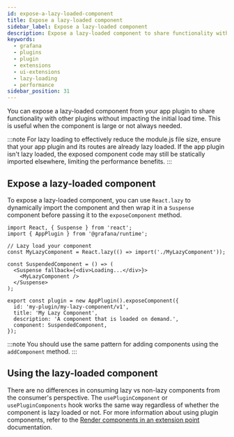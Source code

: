 ```yaml
---
id: expose-a-lazy-loaded-component
title: Expose a lazy-loaded component
sidebar_label: Expose a lazy-loaded component
description: Expose a lazy-loaded component to share functionality with other plugins.
keywords:
  - grafana
  - plugins
  - plugin
  - extensions
  - ui-extensions
  - lazy-loading
  - performance
sidebar_position: 31
---
```


You can expose a lazy-loaded component from your app plugin to share functionality with other plugins without impacting the initial load time. This is useful when the component is large or not always needed.

:::note
For lazy loading to effectively reduce the module.js file size, ensure that your app plugin and its routes are already lazy loaded. If the app plugin isn't lazy loaded, the exposed component code may still be statically imported elsewhere, limiting the performance benefits.
:::

## Expose a lazy-loaded component

To expose a lazy-loaded component, you can use `React.lazy` to dynamically import the component and then wrap it in a `Suspense` component before passing it to the `exposeComponent` method.

```tsx
import React, { Suspense } from 'react';
import { AppPlugin } from '@grafana/runtime';

// Lazy load your component
const MyLazyComponent = React.lazy(() => import('./MyLazyComponent'));

const SuspendedComponent = () => (
  <Suspense fallback={<div>Loading...</div>}>
    <MyLazyComponent />
  </Suspense>
);

export const plugin = new AppPlugin().exposeComponent({
  id: 'my-plugin/my-lazy-component/v1',
  title: 'My Lazy Component',
  description: 'A component that is loaded on demand.',
  component: SuspendedComponent,
});
```

:::note
You should use the same pattern for adding components using the `addComponent` method.
:::

## Using the lazy-loaded component

There are no differences in consuming lazy vs non-lazy components from the consumer's perspective. The `usePluginComponent` or `usePluginComponents` hook works the same way regardless of whether the component is lazy loaded or not. For more information about using plugin components, refer to the [Render components in an extension point](./extension-user-render-component) documentation.
